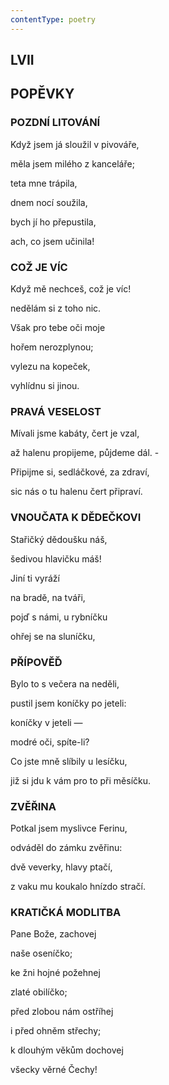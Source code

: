 ```yaml
---
contentType: poetry
---
```


<section>

## LVII  

## POPĚVKY

### POZDNÍ LITOVÁNÍ  

Když jsem já sloužil v pivováře,

měla jsem milého z kanceláře;

teta mne trápila,

dnem nocí soužila,

bych jí ho přepustila,

ach, co jsem učinila!

</section>

<section>

### COŽ JE VÍC

Když mě nechceš, což je víc!

nedělám si z toho nic.

Však pro tebe oči moje

hořem nerozplynou;

vylezu na kopeček,

vyhlídnu si jinou.

</section>

<section>

### PRAVÁ VESELOST

Mívali jsme kabáty, čert je vzal,

až halenu propijeme, půjdeme dál. -

</section>

<section>

Připijme si, sedláčkové, za zdraví,

sic nás o tu halenu čert připraví.

</section>

<section>

### VNOUČATA K DĚDEČKOVI

Stařičký dědoušku náš,

šedivou hlavičku máš!

Jiní ti vyráží

na bradě, na tváři,

pojď s námi, u rybníčku

ohřej se na sluníčku,

</section>

<section>

### PŘÍPOVĚĎ

Bylo to s večera na neděli,

pustil jsem koníčky po jeteli:

koníčky v jeteli —

modré oči, spíte-li?

Co jste mně slíbily u lesíčku,

již si jdu k vám pro to při měsíčku.

</section>

<section>

### ZVĚŘINA

Potkal jsem myslivce Ferinu,

odváděl do zámku zvěřinu:

dvě veverky, hlavy ptačí,

z vaku mu koukalo hnízdo stračí.

</section>

<section>

### KRATIČKÁ MODLITBA

Pane Bože, zachovej

naše oseníčko;

ke žni hojné požehnej

zlaté obilíčko;

před zlobou nám ostříhej

i před ohněm střechy;

k dlouhým věkům dochovej

všecky věrné Čechy!

</section>
